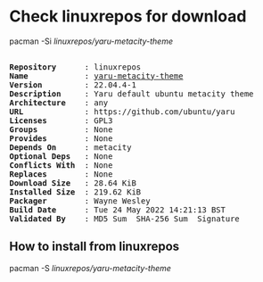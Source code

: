 # Check linuxrepos for download

pacman -Si *linuxrepos/yaru-metacity-theme*

<div class="highlight"><pre class="highlight"><text>
<b>Repository</b>      : linuxrepos
<b>Name</b>            : <a href="../../x86_64/yaru-metacity-theme-22.04.4-1-any.pkg.tar.zst">yaru-metacity-theme</a>
<b>Version</b>         : 22.04.4-1
<b>Description</b>     : Yaru default ubuntu metacity theme
<b>Architecture</b>    : any
<b>URL</b>             : https://github.com/ubuntu/yaru
<b>Licenses</b>        : GPL3
<b>Groups</b>          : None
<b>Provides</b>        : None
<b>Depends On</b>      : metacity
<b>Optional Deps</b>   : None
<b>Conflicts With</b>  : None
<b>Replaces</b>        : None
<b>Download Size</b>   : 28.64 KiB
<b>Installed Size</b>  : 219.62 KiB
<b>Packager</b>        : Wayne Wesley <wayne6324@gmail.com>
<b>Build Date</b>      : Tue 24 May 2022 14:21:13 BST
<b>Validated By</b>    : MD5 Sum  SHA-256 Sum  Signature
</text></pre></div>

## How to install from linuxrepos

pacman -S *linuxrepos/yaru-metacity-theme*
